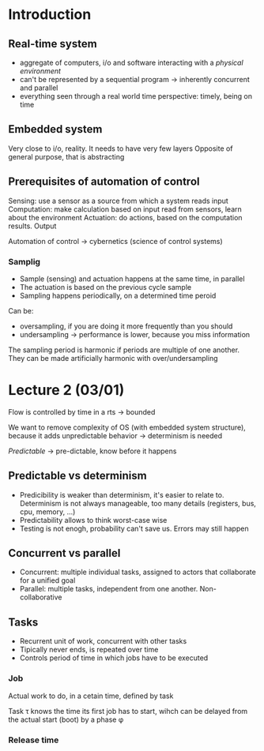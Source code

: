 # Introduction
## Real-time system
- aggregate of computers, i/o and software interacting with a *physical environment*
- can't be represented by a sequential program -> inherently concurrent and parallel
- everything seen through a real world time perspective: timely, being on time

## Embedded system
Very close to i/o, reality. It needs to have very few layers
Opposite of general purpose, that is abstracting

## Prerequisites of automation of control
Sensing: use a sensor as a source from which a system reads input
Computation: make calculation based on input read from sensors, learn about the environment
Actuation: do actions, based on the computation results. Output

Automation of control -> cybernetics (science of control systems)

### Samplig
- Sample (sensing) and actuation happens at the same time, in parallel
- The actuation is based on the previous cycle sample
- Sampling happens periodically, on a determined time peroid

Can be:
- oversampling, if you are doing it more frequently than you should
- undersampling -> performance is lower, because you miss information

The sampling period is harmonic if periods are multiple of one another. They can be made artificially harmonic with over/undersampling

# Lecture 2 (03/01)
Flow is controlled by time in a rts -> bounded

We want to remove complexity of OS (with embedded system structure), because it adds unpredictable behavior -> determinism is needed

*Predictable* -> pre-dictable, know before it happens

## Predictable vs determinism
- Predicibility is weaker than determinism, it's easier to relate to. Determinism is not always manageable, too many details (registers, bus, cpu, memory, ...)
- Predictability allows to think worst-case wise
- Testing is not enogh, probability can't save us. Errors may still happen

## Concurrent vs parallel
- Concurrent: multiple individual tasks, assigned to actors that collaborate for a unified goal
- Parallel: multiple tasks, independent from one another. Non-collaborative

## Tasks
- Recurrent unit of work, concurrent with other tasks
- Tipically never ends, is repeated over time
- Controls period of time in which jobs have to be executed

### Job
Actual work to do, in a cetain time, defined by task

Task τ knows the time its first job has to start, wihch can be delayed from the actual start (boot) by a phase φ

<!-- TODO: complete up to jitter etc -->
### Release time
